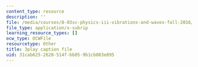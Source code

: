 ```yaml
---
content_type: resource
description: ''
file: /media/courses/8-03sc-physics-iii-vibrations-and-waves-fall-2016/31cab6252628514fbb059b1cb083e895_T2n6fVybLcU.vtt
file_type: application/x-subrip
learning_resource_types: []
ocw_type: OCWFile
resourcetype: Other
title: 3play caption file
uid: 31cab625-2628-514f-bb05-9b1cb083e895
---
```

